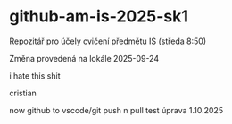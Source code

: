 # github-am-is-2025-sk1

Repozitář pro účely cvičení předmětu IS (středa 8:50)

Změna provedená na lokále 2025-09-24

i hate this shit

cristian

now github to vscode/git  push n pull test 
úprava 1.10.2025
